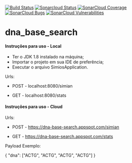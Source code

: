 [![Build Status](https://travis-ci.com/AlexLRodrigues/dna_base_search.svg?branch=master)](https://travis-ci.com/AlexLRodrigues/dna_base_search)
[![Sonarcloud Status](https://sonarcloud.io/api/project_badges/measure?project=br.com%3Asimios&metric=alert_status)](https://sonarcloud.io/dashboard?id=br.com%3Asimios) 
[![SonarCloud Coverage](https://sonarcloud.io/api/project_badges/measure?project=br.com%3Asimios&metric=coverage)](https://sonarcloud.io/component_measures/metric/coverage/list?id=br.com%3Asimios)
[![SonarCloud Bugs](https://sonarcloud.io/api/project_badges/measure?project=br.com%3Asimios&metric=bugs)](https://sonarcloud.io/component_measures/metric/reliability_rating/list?id=br.com%3Asimios)
[![SonarCloud Vulnerabilities](https://sonarcloud.io/api/project_badges/measure?project=br.com%3Asimios&metric=vulnerabilities)](https://sonarcloud.io/component_measures/metric/security_rating/list?id=br.com%3Asimios)
# dna_base_search


#### Instruções para uso - Local
- Ter o JDK 1.8 instalado na máquina;
- Importar o projeto em sua IDE de preferência;
- Executar o arquivo SimiosApplication.

Urls:

- POST - localhost:8080/simian

- GET - localhost:8080/stats


#### Instruções para uso - Cloud

Urls:

- POST - https://dna-base-search.appspot.com/simian

- GET - https://dna-base-search.appspot.com/stats


Payload Exemplo:

{
	"dna": ["ACTG", "ACTG", "ACTG", "ACTG"]
}
